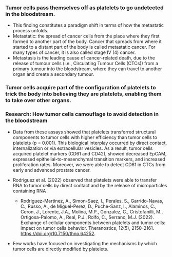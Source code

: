 

### Tumor cells pass themselves off as platelets to go undetected in the bloodstream. 
- This finding constitutes a paradigm shift in terms of how the metastatic process unfolds.
- Metastatic: the spread of cancer cells from the place where they first formed to another part of the body. Cancer that spreads from where it started to a distant part of the body is called metastatic cancer. For many types of cancer, it is also called stage IV (4) cancer. 
- Metastasis is the leading cause of cancer-related death, due to the release of tumour cells (i.e., Circulating Tumour Cells (CTCs)) from a primary tumour into the bloodstream, where they can travel to another organ and create a secondary tumour.

###  Tumor cells acquire part of the configuration of platelets to trick the body into believing they are platelets, enabling them to take over other organs. 

### Research: How tumor cells camouflage to avoid detection in the bloodstream
- Data from these assays showed that platelets transferred structural components to tumor cells with higher efficiency than tumor cells to platelets (p = 0.001). This biological interplay occurred by direct contact, internalization or via extracellular vesicles. As a result, tumor cells acquired platelet markers (CD61 and CD42), showed decreased EpCAM, expressed epithelial-to-mesenchymal transition markers, and increased proliferation rates. Moreover, we were able to detect CD61 in CTCs from early and advanced prostate cancer. 
- Rodriguez et al. (2022) observed that platelets were able to transfer RNA to tumor cells by direct contact and by the release of microparticles containing RNA
    - Rodriguez-Martinez, A., Simon-Saez, I., Perales, S., Garrido-Navas, C., Russo, A., de Miguel-Perez, D., Puche-Sanz, I., Alaminos, C., Ceron, J., Lorente, J.A., Molina, M.P., Gonzalez, C., Cristofanilli, M., Ortigosa-Palomo, A., Real, P.J., Rolfo, C., Serrano, M.J. (2022). Exchange of cellular components between platelets and tumor cells: impact on tumor cells behavior. Theranostics, 12(5), 2150-2161. https://doi.org/10.7150/thno.64252.

- Few works have focused on investigating the mechanisms by which tumor cells are directly modified by platelets.
